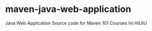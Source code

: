 maven-java-web-application
==========================

Java Web Application Source code for Maven 101 Courses
hii
HIUIU
